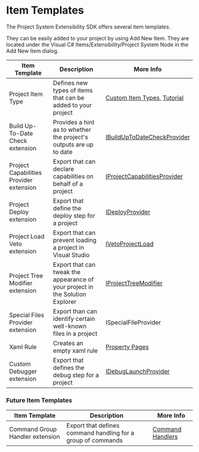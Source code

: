 Item Templates
====================

The Project System Extensibility SDK offers several item templates.

They can be easily added to your project by using Add New Item. They are located under the Visual C# Items/Extensibility/Project System Node in the Add New Item dialog.

Item Template | Description | More Info
------------ | ------------- | -------------
Project Item Type | Defines new types of items that can be added to your project | [Custom Item Types](custom_item_types.md), [Tutorial](../overview/contentitem_types.md)
Build Up-To-Date Check extension | Provides a hint as to whether the project's outputs are up to date | [IBuildUpToDateCheckProvider](IBuildUpToDateCheckProvider.md)
Project Capabilities Provider extension | Export that can declare capabilities on behalf of a project | [IProjectCapabilitiesProvider](IProjectCapabilitiesProvider.md)
Project Deploy extension | Export that define the deploy step for a project | [IDeployProvider](IDeployProvider.md)
Project Load Veto extension | Export that can prevent loading a project in Visual Studio | [IVetoProjectLoad](IVetoProjectLoad)
Project Tree Modifier extension | Export that can tweak the appearance of your project in the Solution Explorer | [IProjectTreeModifier](IProjectTreeModifier.md)
Special Files Provider extension | Export than can identify certain well-known files in a project | ISpecialFileProvider
Xaml Rule | Creates an empty xaml rule | [Property Pages](property_pages.md)
Custom Debugger extension | Export that defines the debug step for a project | [IDebugLaunchProvider](IDebugLaunchProvider.md)

### Future Item Templates
Item Template | Description | More Info
------------ | ------------- | -------------
Command Group Handler extension | Export that defines command handling for a group of commands | [Command Handlers](command_handlers.md)
